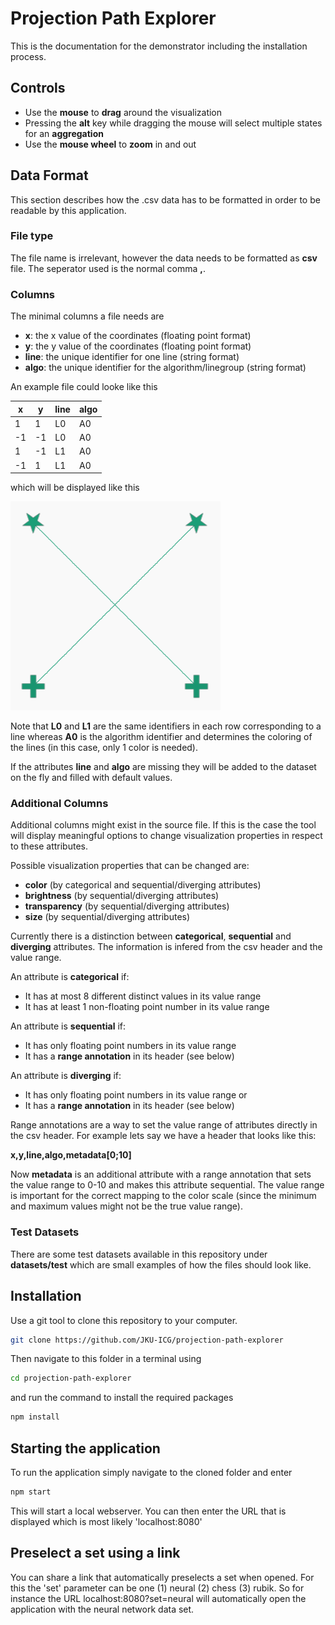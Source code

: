 # Projection Path Explorer

This is the documentation for the demonstrator including the installation process.

## Controls

- Use the **mouse** to **drag** around the visualization
- Pressing the **alt** key while dragging the mouse will select multiple states for an **aggregation**
- Use the **mouse wheel** to **zoom** in and out

## Data Format

This section describes how the .csv data has to be formatted in order to be readable by this application.

### File type

The file name is irrelevant, however the data needs to be formatted as **csv** file. The seperator used is the normal comma **,**.

### Columns

The minimal columns a file needs are

 - **x**: the x value of the coordinates (floating point format)
 - **y**: the y value of the coordinates (floating point format)
 - **line**: the unique identifier for one line (string format)
 - **algo**: the unique identifier for the algorithm/linegroup (string format)

An example file could looke like this

|x|y|line|algo|
|--|--|--|--|
|1|1|L0|A0
|-1|-1|L0|A0
|1|-1|L1|A0
|-1|1|L1|A0

which will be displayed like this

![Sample](https://github.com/JKU-ICG/projection-path-explorer/blob/develop/readme/minimalcsv.PNG)

Note that **L0** and **L1** are the same identifiers in each row corresponding to a line whereas **A0** is the algorithm identifier and determines the coloring of the lines (in this case, only 1 color is needed).

If the attributes **line** and **algo** are missing they will be added to the dataset on the fly and filled with default values.


### Additional Columns
Additional columns might exist in the source file. If this is the case the tool will display meaningful options to change visualization properties in respect to these attributes.

Possible visualization properties that can be changed are:

 - **color** (by categorical and sequential/diverging attributes)
 - **brightness** (by sequential/diverging attributes)
 - **transparency** (by sequential/diverging attributes)
 - **size** (by sequential/diverging attributes)

Currently there is a distinction between **categorical**, **sequential** and **diverging** attributes. The information is infered from the csv header and the value range.

An attribute is **categorical** if:
 - It has at most 8 different distinct values in its value range
 - It has at least 1 non-floating point number in its value range

An attribute is **sequential** if:
 - It has only floating point numbers in its value range
 - It has a **range annotation** in its header (see below)

An attribute is **diverging** if:
 - It has only floating point numbers in its value range or
 - It has a **range annotation** in its header (see below)

Range annotations are a way to set the value range of attributes directly in the csv header. For example lets say we have a header that looks like this:

**x,y,line,algo,metadata[0;10]**

Now **metadata** is an additional attribute with a range annotation that sets the value range to 0-10 and makes this attribute sequential. The value range is important for the correct mapping to the color scale (since the minimum and maximum values might not be the true value range).


### Test Datasets

There are some test datasets available in this repository under **datasets/test** which are small examples of how the files should look like.



## Installation

Use a git tool to clone this repository to your computer.

```bash
git clone https://github.com/JKU-ICG/projection-path-explorer
```

Then navigate to this folder in a terminal using

```bash
cd projection-path-explorer
```

and run the command to install the required packages

```bash
npm install
```

## Starting the application

To run the application simply navigate to the cloned folder and enter

```bash
npm start
```

This will start a local webserver. You can then enter the URL that is displayed which
is most likely 'localhost:8080'

## Preselect a set using a link

You can share a link that automatically preselects a set when opened. For this the 'set' parameter can be one (1) neural (2) chess (3) rubik. So for instance the URL localhost:8080?set=neural will automatically open the application with the neural network data set.
